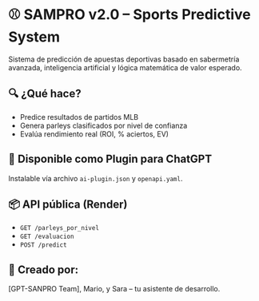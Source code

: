 # ⚾ SAMPRO v2.0 – Sports Predictive System

Sistema de predicción de apuestas deportivas basado en sabermetría avanzada, inteligencia artificial y lógica matemática de valor esperado.

## 🔍 ¿Qué hace?

- Predice resultados de partidos MLB
- Genera parleys clasificados por nivel de confianza
- Evalúa rendimiento real (ROI, % aciertos, EV)

## 🔌 Disponible como Plugin para ChatGPT

Instalable vía archivo `ai-plugin.json` y `openapi.yaml`.

## 📦 API pública (Render)

- `GET /parleys_por_nivel`
- `GET /evaluacion`
- `POST /predict`

## 🧠 Creado por:
[GPT-SANPRO Team], Mario, y Sara – tu asistente de desarrollo.
